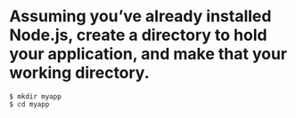 # Assuming you’ve already installed Node.js, create a directory to hold your application, and make that your working directory.
<pre><code class="language-console">$ mkdir myapp
$ cd myapp
</code></pre>

